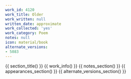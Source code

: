 ```yaml
---
work_id: 4120
work_title: Older
work_written: null
written_date: approximate
work_collected: 'yes'
work_category: Poem
notes: null
icon: material/book
alternate_versions:
- 5083
---
```


{{ section_title() }}
{{ work_info() }}
{{ notes_section() }}
{{ appearances_section() }}
{{ alternate_versions_section() }}